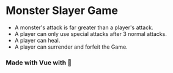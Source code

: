 # Monster Slayer Game

- A monster's attack is far greater than a player's attack.
- A player can only use special attacks after 3 normal attacks.
- A player can heal.
- A player can surrender and forfeit the Game.







### Made with Vue with 💓
